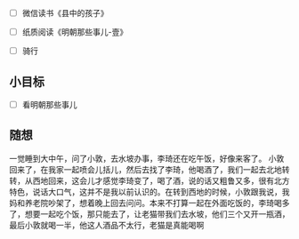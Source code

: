- [ ] 微信读书《县中的孩子》
- [ ] 纸质阅读《明朝那些事儿-壹》
- [ ] 骑行


## 小目标
- [ ] 看明朝那些事儿

## 随想
一觉睡到大中午，问了小敦，去水坡办事，李琦还在吃午饭，好像来客了。
小敦回来了，在我家一起喷会儿括儿，然后去找了李琦，他喝酒了，我们一起去北地转转，从西地回来，这会儿才感觉李琦变了，喝了酒，说的话又粗鲁又多，很有北方特色，说话大口气，这并不是我以前认识的。在转到西地的时候，小敦跟我说，我妈和养老院吵架了，想着晚上回去问问。本来不打算一起在外面吃饭的，李琦喝多了，想要一起吃个饭，那只能去了，让老猫带我们去水坡，他们三个又开一瓶酒，最后小敦就喝一半，他这人酒品不太行，老猫是真能喝啊